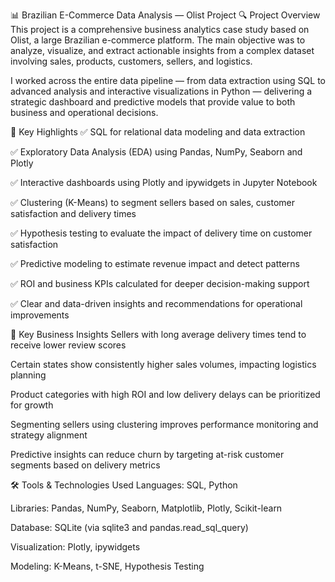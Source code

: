 📊 Brazilian E-Commerce Data Analysis — Olist Project
🔍 Project Overview
This project is a comprehensive business analytics case study based on Olist, a large Brazilian e-commerce platform. The main objective was to analyze, visualize, and extract actionable insights from a complex dataset involving sales, products, customers, sellers, and logistics.

I worked across the entire data pipeline — from data extraction using SQL to advanced analysis and interactive visualizations in Python — delivering a strategic dashboard and predictive models that provide value to both business and operational decisions.



🚀 Key Highlights
✅ SQL for relational data modeling and data extraction

✅ Exploratory Data Analysis (EDA) using Pandas, NumPy, Seaborn and Plotly

✅ Interactive dashboards using Plotly and ipywidgets in Jupyter Notebook

✅ Clustering (K-Means) to segment sellers based on sales, customer satisfaction and delivery times

✅ Hypothesis testing to evaluate the impact of delivery time on customer satisfaction

✅ Predictive modeling to estimate revenue impact and detect patterns

✅ ROI and business KPIs calculated for deeper decision-making support

✅ Clear and data-driven insights and recommendations for operational improvements



🧠 Key Business Insights
Sellers with long average delivery times tend to receive lower review scores

Certain states show consistently higher sales volumes, impacting logistics planning

Product categories with high ROI and low delivery delays can be prioritized for growth

Segmenting sellers using clustering improves performance monitoring and strategy alignment

Predictive insights can reduce churn by targeting at-risk customer segments based on delivery metrics



🛠️ Tools & Technologies Used
Languages: SQL, Python

Libraries: Pandas, NumPy, Seaborn, Matplotlib, Plotly, Scikit-learn

Database: SQLite (via sqlite3 and pandas.read_sql_query)

Visualization: Plotly, ipywidgets

Modeling: K-Means, t-SNE, Hypothesis Testing
